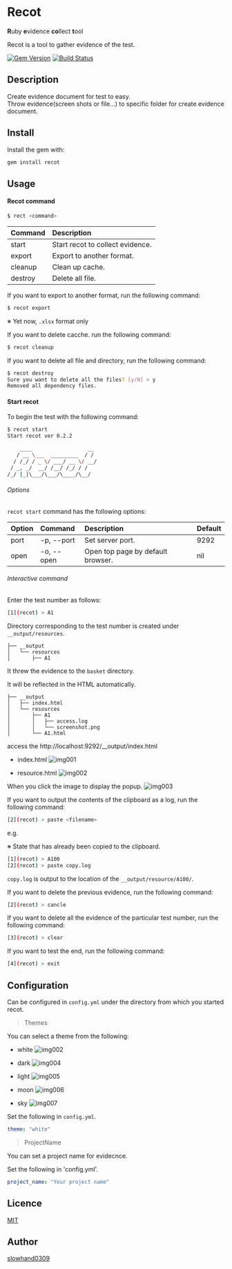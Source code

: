 # Recot

**R**uby **e**vidence **co**llect **t**ool<br>

Recot is a tool to gather evidence of the test.

[![Gem Version](https://badge.fury.io/rb/recot.svg)](https://badge.fury.io/rb/recot)
[![Build Status](https://travis-ci.org/Slowhand0309/recot.svg?branch=master)](https://travis-ci.org/Slowhand0309/recot)

## Description
Create evidence document for test to easy.<br>
Throw evidence(screen shots or file...) to specific folder for create evidence document.

## Install

Install the gem with:

```sh
gem install recot
```
## Usage

#### Recot command

```sh
$ rect <command>
```

|Command|Description|
|:------|:----------|
|start|Start recot to collect evidence.|
|export|Export to another format.|
|cleanup|Clean up cache.|
|destroy|Delete all file.|

If you want to export to another format, run the following command:

```sh
$ recot export
```
※ Yet now, `.xlsx` format only

If you want to delete cacche.
run the following command:

```sh
$ recot cleanup
```

If you want to delete all file and directory,
run the following command:

```sh
$ recot destroy
Sure you want to delete all the files? [y/N] > y
Removed all dependency files.
```

#### Start recot

To begin the test with the following command:

```sh
$ recot start
Start recot ver 0.2.2

    ____                  __
   / __ \___  _________  / /
  / /_/ / _ \/ ___/ __ \/ __/
 / _, _/  __/ /__/ /_/ / /
/_/ |_|\___/\___/\____/\__/
```

###### Options

`recot start` command has the following options:

|Option|Command|Description|Default|
|:-----|:------|:----------|:------|
|port|-p, --port|Set server port.|9292|
|open|-o, --open|Open top page by default browser.|nil|

###### Interactive command

Enter the test number as follows:

```sh
[1](recot) > A1
```

Directory corresponding to the test number is created under `__output/resources`.

```
├── __output
│   └── resources
│       ├── A1
```

It threw the evidence to the `basket` directory.

It will be reflected in the HTML automatically.

```
├── __output
│   ├── index.html
│   └── resources
│       ├── A1
│       │   ├── access.log
│       │   └── screenshot.png
│       └── A1.html
```

access the http://localhost:9292/__output/index.html

* index.html
![img001](http://slowhand0309.github.io/images/recot/index_html.png)

* resource.html
![img002](http://slowhand0309.github.io/images/recot/resource_html.png)

When you click the image to display the popup.
![img003](http://slowhand0309.github.io/images/recot/popup.png)

If you want to output the contents of the clipboard as a log, run the following command:

```sh
[2](recot) > paste <filename>
```

e.g.

※ State that has already been copied to the clipboard.
```sh
[1](recot) > A100
[2](recot) > paste copy.log
```
`copy.log` is output to the location of the `__output/resource/A100/`.

If you want to delete the previous evidence, run the following command:

```sh
[2](recot) > cancle
```

If you want to delete all the evidence of the particular test number, run the following command:

```sh
[3](recot) > clear
```

If you want to test the end, run the following command:

```sh
[4](recot) > exit
```


## Configuration

Can be configured in `config.yml` under the directory from which you started recot.

> Themes

You can select a theme from the following:

* white
![img002](http://slowhand0309.github.io/images/recot/resource_html.png)

* dark
![img004](http://slowhand0309.github.io/images/recot/theme_dark.png)
* light
![img005](http://slowhand0309.github.io/images/recot/theme_light.png)

* moon
![img006](http://slowhand0309.github.io/images/recot/theme_moon.png)

* sky
![img007](http://slowhand0309.github.io/images/recot/theme_sky.png)

Set the following in `config.yml`.
```yml
theme: "white"
```


> ProjectName

You can set a project name for evidecnce.

Set the following in 'config.yml'.
```yml
project_name: "Your project name"
```

## Licence

[MIT](https://github.com/tcnksm/tool/blob/master/LICENCE)

## Author

[slowhand0309](https://github.com/Slowhand0309)
